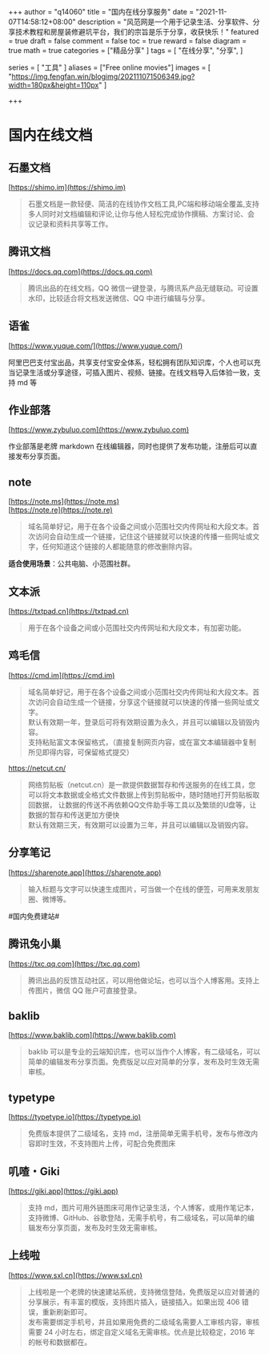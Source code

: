 
+++
author = "q14060"
title = "国内在线分享服务"
date = "2021-11-07T14:58:12+08:00"
description = "风范网是一个用于记录生活、分享软件、分享技术教程和房屋装修避坑平台，我们的宗旨是乐于分享，收获快乐！"
featured = true
draft = false
comment = false
 toc = true
reward = false
diagram = true
math = true
categories = ["精品分享"
]
tags = [
  "在线分享",
"分享",
]

series = [
  "工具"
]
aliases = ["Free online movies"]
images = [
  "https://img.fengfan.win/blogimg/202111071506349.jpg?width=180px&height=110px"
]

+++

# 国内在线文档 #
## 石墨文档 ##

[https://shimo.im](https://shimo.im)

> 石墨文档是一款轻便、简洁的在线协作文档工具,PC端和移动端全覆盖,支持多人同时对文档编辑和评论,让你与他人轻松完成协作撰稿、方案讨论、会议记录和资料共享等工作。

## 腾讯文档 ##

[https://docs.qq.com](https://docs.qq.com)

> 腾讯出品的在线文档，QQ 微信一键登录，与腾讯系产品无缝联动。可设置水印，比较适合将文档发送微信、QQ 中进行编辑与分享。

## 语雀 ##
[https://www.yuque.com/](https://www.yuque.com/)

阿里巴巴支付宝出品，共享支付宝安全体系，轻松拥有团队知识库，个人也可以充当记录生活或分享途径，可插入图片、视频、链接。在线文档导入后体验一致，支持 md 等

## 作业部落 ##

[https://www.zybuluo.com](https://www.zybuluo.com)

作业部落是老牌 markdown 在线编辑器，同时也提供了发布功能，注册后可以直接发布分享页面。



## note ##

[https://note.ms](https://note.ms)  
[https://note.re](https://note.re)  


> 域名简单好记，用于在各个设备之间或小范围社交内传网址和大段文本。首次访问会自动生成一个链接，记住这个链接就可以快速的传播一些网址或文字，任何知道这个链接的人都能随意的修改删除内容。

**适合使用场景**：公共电脑、小范围社群。

## 文本派 ##

[https://txtpad.cn](https://txtpad.cn)

> 用于在各个设备之间或小范围社交内传网址和大段文本，有加密功能。

## 鸡毛信 ##

[https://cmd.im](https://cmd.im)

> 域名简单好记，用于在各个设备之间或小范围社交内传网址和大段文本。首次访问会自动生成一个链接，分享这个链接就可以快速的传播一些网址或文字。  
默认有效期一年，登录后可将有效期设置为永久，并且可以编辑以及销毁内容。  
> 支持粘贴富文本保留格式，（直接复制网页内容，或在富文本编辑器中复制所见即得内容，可保留格式提交）

https://netcut.cn/
> 网络剪贴板（netcut.cn）是一款提供数据暂存和传送服务的在线工具，您可以将文本数据或全格式文件数据上传到剪贴板中，随时随地打开剪贴板取回数据， 让数据的传送不再依赖QQ文件助手等工具以及繁琐的U盘等，让数据的暂存和传送更加方便快   
> 默认有效期三天，有效期可以设置为三年，并且可以编辑以及销毁内容。
  
## 分享笔记 ##

[https://sharenote.app](https://sharenote.app)

> 输入标题与文字可以快速生成图片，可当做一个在线的便签，可用来发朋友圈、微博等。  

#国内免费建站#
## 腾讯兔小巢 ##

[https://txc.qq.com](https://txc.qq.com)  

> 腾讯出品的反馈互动社区，可以用他做论坛，也可以当个人博客用。支持上传图片，微信 QQ 账户可直接登录。



## baklib ##

[https://www.baklib.com](https://www.baklib.com)  
> baklib 可以是专业的云端知识库，也可以当作个人博客，有二级域名，可以简单的编辑发布分享页面。免费版足以应对简单的分享，发布及时生效无需审核。

## typetype ##

[https://typetype.io](https://typetype.io)  

> 免费版本提供了二级域名，支持 md，注册简单无需手机号，发布与修改内容即时生效，不支持图片上传，可配合免费图床

## 叽喳・Giki ##

[https://giki.app](https://giki.app)  

> 支持 md，图片可用外链图床可用作记录生活，个人博客，或用作笔记本，支持微博、GitHub、谷歌登陆，无需手机号，有二级域名，可以简单的编辑发布分享页面，发布及时生效无需审核。

## 上线啦 ##

[https://www.sxl.cn](https://www.sxl.cn)

> 上线啦是一个老牌的快速建站系统，支持微信登陆，免费版足以应对普通的分享展示，有丰富的模版，支持图片插入，链接插入。如果出现 406 错误，重新刷新即可。    
> 发布需要绑定手机号，并且如果用免费的二级域名需要人工审核内容，审核需要 24 小时左右，绑定自定义域名无需审核。优点是比较稳定，2016 年的帐号和数据都在。


